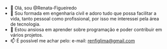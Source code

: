 - 👋 Olá, sou @Renata-Figueiredo
- 👀 Sou formada em engenharia civil e adoro tudo que possa facilitar a vida, tanto pessoal como profissional, por isso me interessei pela área de tecnologia.
- 🌱 Estou ansiosa em aprender sobre programação e poder contribuir em vários projetos.
- 📫 É possível me achar pelo: e-mail: renfiglima@gmail.com
                

<!---
Renata-Figueiredo/Renata-Figueiredo is a ✨ special ✨ repository because its `README.md` (this file) appears on your GitHub profile.
You can click the Preview link to take a look at your changes.
--->
